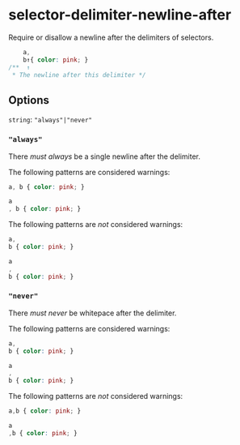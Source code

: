# selector-delimiter-newline-after

Require or disallow a newline after the delimiters of selectors.

```css
    a, 
    b↑{ color: pink; }
/**  ↑  
 * The newline after this delimiter */
```

## Options

`string`: `"always"|"never"`

### `"always"`

There *must always* be a single newline after the delimiter.

The following patterns are considered warnings:

```css
a, b { color: pink; }
```

```css
a
, b { color: pink; }
```

The following patterns are *not* considered warnings:

```css
a, 
b { color: pink; }
```

```css
a
,
b { color: pink; }
```

### `"never"`

There *must never* be whitepace after the delimiter.

The following patterns are considered warnings:

```css
a,
b { color: pink; }
```

```css
a
, 
b { color: pink; }
```

The following patterns are *not* considered warnings:

```css
a,b { color: pink; }
```

```css
a
,b { color: pink; }
```
